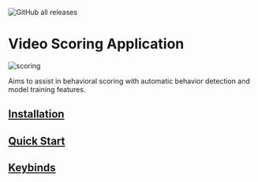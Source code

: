 ![GitHub all releases](https://img.shields.io/github/downloads/DannyAlas/qt-vid-score/total?style=flat&logo=github&color=%2369b4d6)
# Video Scoring Application
![scoring](https://github.com/DannyAlas/qt-vid-score/assets/81212794/46506ce4-3621-4163-85a8-f12182fa3500)

Aims to assist in behavioral scoring with automatic behavior detection and model training features.

## [Installation](https://github.com/DannyAlas/qt-vid-score/wiki/Install-The-Video-Scoring-Application)
## [Quick Start](https://github.com/DannyAlas/qt-vid-score/wiki/Quick-Start)
## [Keybinds](https://github.com/DannyAlas/qt-vid-score/wiki/Quick-Start#keyboard-shortcuts)
